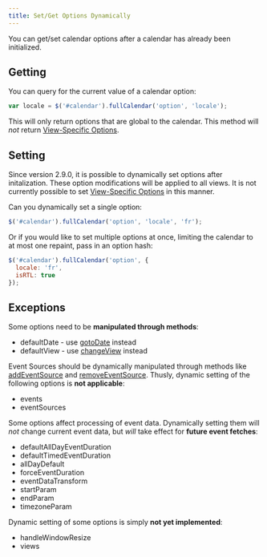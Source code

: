 ```yaml
---
title: Set/Get Options Dynamically
---
```


You can get/set calendar options after a calendar has already been initialized.

## Getting

You can query for the current value of a calendar option:

```js
var locale = $('#calendar').fullCalendar('option', 'locale');
```

This will only return options that are global to the calendar. This method will *not* return [View-Specific Options](view-specific-options).


## Setting

Since version 2.9.0, it is possible to dynamically set options after initalization. These option modifications will be applied to all views. It is not currently possible to set [View-Specific Options](view-specific-options) in this manner.

Can you dynamically set a single option:

```js
$('#calendar').fullCalendar('option', 'locale', 'fr');
```

Or if you would like to set multiple options at once, limiting the calendar to at most one repaint, pass in an option hash:

```js
$('#calendar').fullCalendar('option', {
  locale: 'fr',
  isRTL: true
});
```

## Exceptions

Some options need to be **manipulated through methods**:

- defaultDate - use [gotoDate](gotoDate) instead
- defaultView - use [changeView](changeView) instead

Event Sources should be dynamically manipulated through methods like [addEventSource](addEventSource) and [removeEventSource](removeEventSource). Thusly, dynamic setting of the following options is **not applicable**:

- events
- eventSources

Some options affect processing of event data. Dynamically setting them will *not* change current event data, but *will* take effect for **future event fetches**:

- defaultAllDayEventDuration
- defaultTimedEventDuration
- allDayDefault
- forceEventDuration
- eventDataTransform
- startParam
- endParam
- timezoneParam

Dynamic setting of some options is simply **not yet implemented**:

- handleWindowResize
- views

